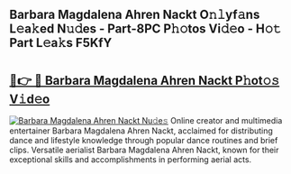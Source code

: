 ## Barbara Magdalena Ahren Nackt O𝚗𝚕yf𝚊ns L𝚎a𝚔ed N𝚞𝚍es - Part-8PC P𝚑𝚘tos Vi𝚍𝚎o - H𝚘𝚝 Part L𝚎a𝚔s F5KfY

# <h2><a href="http://kf319h.oniu.top/?m=Barbara+Magdalena+Ahren+Nackt">🔗👉 🔴 Barbara Magdalena Ahren Nackt P𝚑ot𝚘𝚜 V𝚒d𝚎o</a></h2>

[![Barbara Magdalena Ahren Nackt Nu𝚍e𝚜](https://i.imgur.com/0qMVB7G.gif)](http://kf319h.oniu.top/?m=Barbara+Magdalena+Ahren+Nackt)
Online creator and multimedia entertainer Barbara Magdalena Ahren Nackt, acclaimed for distributing dance and lifestyle knowledge through popular dance routines and brief clips. Versatile aerialist Barbara Magdalena Ahren Nackt, known for their exceptional skills and accomplishments in performing aerial acts.  
